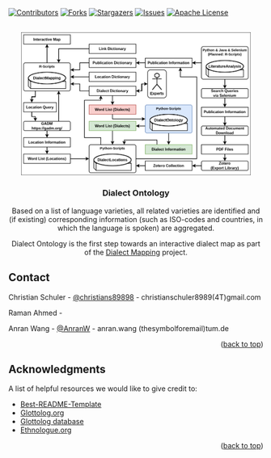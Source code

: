 <a name="readme-top"></a>
<!-- PROJECT SHIELDS -->
<!--
*** We are using markdown "reference style" links for readability.
*** Reference links are enclosed in brackets [ ] instead of parentheses ( ).
*** See the bottom of this document for the declaration of the reference variables
*** for contributors-url, forks-url, etc. This is an optional, concise syntax you may use.
*** https://www.markdownguide.org/basic-syntax/#reference-style-links
-->
[![Contributors][contributors-shield]][contributors-url]
[![Forks][forks-shield]][forks-url]
[![Stargazers][stars-shield]][stars-url]
[![Issues][issues-shield]][issues-url]
[![Apache License][license-shield]][license-url]

<!-- PROJECT LOGO -->
<br />
<div align="center">
  <a href="https://github.com/Low-ResourceDialectology/DialectMapping">
    <img src="https://github.com/Low-ResourceDialectology/DialectOntology/blob/main/images/DialectMapping-OverviewDOnto.png" alt="Overview of Dialect Ontology as part of Dialect Mapping" style="max-width: 90%;">
  </a>
  <h3 align="center">Dialect Ontology</h3>
  
  Based on a list of language varieties, all related varieties are identified and (if existing) corresponding information (such as ISO-codes and countries, in which the language is spoken) are aggregated.

  Dialect Ontology is the first step towards an interactive dialect map as part of the <a href="https://github.com/Low-ResourceDialectology/DialectMapping">Dialect Mapping</a> project.
</div>





<!-- CONTACT -->
## Contact

Christian Schuler - [@christians89898](https://christianschuler8989.github.io/) - christianschuler8989(4T)gmail.com

Raman Ahmed - 

Anran Wang - [@AnranW](https://github.com/AnranW) - anran.wang (thesymbolforemail)tum.de

<p align="right">(<a href="#readme-top">back to top</a>)</p>


<!-- ACKNOWLEDGMENTS -->
## Acknowledgments

A list of helpful resources we would like to give credit to:

* [Best-README-Template](https://github.com/othneildrew/Best-README-Template)
* [Glottolog.org](https://glottolog.org)
* [Glottolog database](https://doi.org/10.5281/zenodo.596479)
* [Ethnologue.org](https://ethnologue.com)


<p align="right">(<a href="#readme-top">back to top</a>)</p>


<!-- MARKDOWN LINKS & IMAGES -->
<!-- https://www.markdownguide.org/basic-syntax/#reference-style-links -->
[contributors-shield]: https://img.shields.io/github/contributors/Low-ResourceDialectology/DialectOntology.svg?style=for-the-badge
[contributors-url]: https://github.com/Low-ResourceDialectology/DialectOntology/graphs/contributors
[forks-shield]: https://img.shields.io/github/forks/Low-ResourceDialectology/DialectOntology.svg?style=for-the-badge
[forks-url]: https://github.com/Low-ResourceDialectology/DialectOntology/network/members
[stars-shield]: https://img.shields.io/github/stars/Low-ResourceDialectology/DialectOntology.svg?style=for-the-badge
[stars-url]: https://github.com/Low-ResourceDialectology/DialectOntology/stargazers
[issues-shield]: https://img.shields.io/github/issues/Low-ResourceDialectology/DialectOntology.svg?style=for-the-badge
[issues-url]: https://github.com/Low-ResourceDialectology/DialectOntology/issues
[license-shield]: https://img.shields.io/github/license/Low-ResourceDialectology/DialectOntology.svg?style=for-the-badge
[license-url]: https://github.com/Low-ResourceDialectology/DialectOntology/blob/main/LICENSE